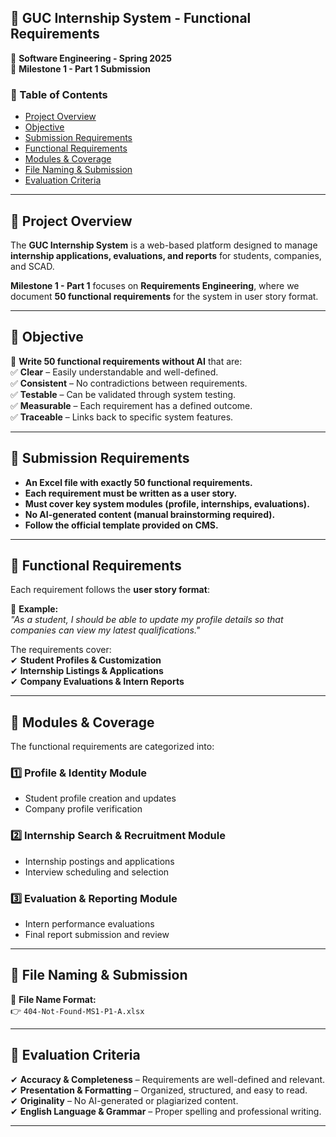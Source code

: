 ## **📌 GUC Internship System - Functional Requirements**  
🚀 **Software Engineering - Spring 2025**  
📅 **Milestone 1 - Part 1 Submission**  

### **📖 Table of Contents**  
- [Project Overview](#project-overview)  
- [Objective](#objective)  
- [Submission Requirements](#submission-requirements)  
- [Functional Requirements](#functional-requirements)  
- [Modules & Coverage](#modules--coverage)  
- [File Naming & Submission](#file-naming--submission)  
- [Evaluation Criteria](#evaluation-criteria)  

---

## **📌 Project Overview**  
The **GUC Internship System** is a web-based platform designed to manage **internship applications, evaluations, and reports** for students, companies, and SCAD.  

**Milestone 1 - Part 1** focuses on **Requirements Engineering**, where we document **50 functional requirements** for the system in user story format.  

---

## **📌 Objective**  
🎯 **Write 50 functional requirements without AI** that are:  
✅ **Clear** – Easily understandable and well-defined.  
✅ **Consistent** – No contradictions between requirements.  
✅ **Testable** – Can be validated through system testing.  
✅ **Measurable** – Each requirement has a defined outcome.  
✅ **Traceable** – Links back to specific system features.  

---

## **📌 Submission Requirements**  
- **An Excel file with exactly 50 functional requirements.**  
- **Each requirement must be written as a user story.**  
- **Must cover key system modules (profile, internships, evaluations).**  
- **No AI-generated content (manual brainstorming required).**  
- **Follow the official template provided on CMS.**  

---

## **📌 Functional Requirements**  
Each requirement follows the **user story format**:  

📌 **Example:**  
*"As a student, I should be able to update my profile details so that companies can view my latest qualifications."*  

The requirements cover:  
✔ **Student Profiles & Customization**  
✔ **Internship Listings & Applications**  
✔ **Company Evaluations & Intern Reports**  

---

## **📌 Modules & Coverage**  
The functional requirements are categorized into:  

### **1️⃣ Profile & Identity Module**  
- Student profile creation and updates  
- Company profile verification  

### **2️⃣ Internship Search & Recruitment Module**  
- Internship postings and applications  
- Interview scheduling and selection  

### **3️⃣ Evaluation & Reporting Module**  
- Intern performance evaluations  
- Final report submission and review  

---

## **📌 File Naming & Submission**  
📂 **File Name Format:**  
👉 `404-Not-Found-MS1-P1-A.xlsx`  

---

## **📌 Evaluation Criteria**  
✔ **Accuracy & Completeness** – Requirements are well-defined and relevant.  
✔ **Presentation & Formatting** – Organized, structured, and easy to read.  
✔ **Originality** – No AI-generated or plagiarized content.  
✔ **English Language & Grammar** – Proper spelling and professional writing.  

---
